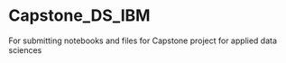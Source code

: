 # Capstone_DS_IBM
For submitting notebooks and files for Capstone project for applied data sciences
